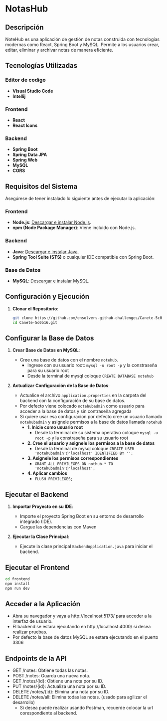 # NotasHub

## Descripción
NoteHub es una aplicación de gestión de notas construida con tecnologías modernas como React, Spring Boot y MySQL. Permite a los usuarios crear, editar, eliminar y archivar notas de manera eficiente.

## Tecnologías Utilizadas

### Editor de codigo
- **Visual Studio Code**
- **Intellij**

### Frontend
- **React**
- **React Icons**

### Backend
- **Spring Boot**
- **Spring Data JPA**
- **Spring Web**
- **MySQL**
- **CORS**

## Requisitos del Sistema
Asegúrese de tener instalado lo siguiente antes de ejecutar la aplicación:

### Frontend
- **Node.js**: [Descargar e instalar Node.js](https://nodejs.org/).
- **npm (Node Package Manager)**: Viene incluido con Node.js.

### Backend
- **Java**: [Descargar e instalar Java](https://www.oracle.com/java/technologies/javase-downloads.html).
- **Spring Tool Suite (STS)** o cualquier IDE compatible con Spring Boot.

### Base de Datos
- **MySQL**: [Descargar e instalar MySQL](https://dev.mysql.com/downloads/installer/).

## Configuración y Ejecución

1. **Clonar el Repositorio**:
   ```bash
   git clone https://github.com/ensolvers-github-challenges/Canete-5c0b16.git
   cd Canete-5c0b16.git
   ```
   
## Configurar la Base de Datos

1. **Crear Base de Datos en MySQL**:
   - Cree una base de datos con el nombre `notehub`.
      - Ingrese con su usuario root: `mysql -u root -p` y la constraseña para su usuario root
      - Desde la terminal de mysql coloque `CREATE DATABASE notehub` 

2. **Actualizar Configuración de la Base de Datos**:
   - Actualice el archivo `application.properties` en la carpeta del backend con la configuración de su base de datos.
   - Por defecto viene colocado `notehubadmin` como usuario para acceder a la base de datos y sin contraseña agregada
   - Si quiere usar esa configuracion por defecto cree un usuario llamado `notehubadmin` y asignele permisos a la base de datos llamada `notehub`
      - **1. Inicie como usuario root**
        - Desde la terminal de su sistema operativo coloque `mysql -u root -p` y la constraseña para su usuario root
      - **2. Cree el usuario y asignele los permisos a la base de datos**
        - Desde la terminal de mysql coloque `CREATE USER 'notehubadmin'@'localhost' IDENTIFIED BY '';`
      - **3. Asignele los permisos correspondientes**
        - `GRANT ALL PRIVILEGES ON nothub.* TO 'notehubadmin'@'localhost';`
      - **4. Aplicar cambios**
        - `FLUSH PRIVILEGES;`

## Ejecutar el Backend

1. **Importar Proyecto en su IDE**:
   - Importe el proyecto Spring Boot en su entorno de desarrollo integrado (IDE).
   - Cargue las dependencias con Maven

2. **Ejecutar la Clase Principal**:
   - Ejecute la clase principal `BackendApplication.java` para iniciar el backend.

## Ejecutar el Frontend

```bash
cd frontend
npm install
npm run dev
```

## Acceder a la Aplicación
- Abra su navegador y vaya a http://localhost:5173/ para acceder a la interfaz de usuario.
- El backend se estara ejecutando en http://localhost:4000/ si desea realizar pruebas.
- Por defecto la base de datos MySQL se estara ejecutando en el puerto 3306

## Endpoints de la API
- GET /notes: Obtiene todas las notas.
- POST /notes: Guarda una nueva nota.
- GET /notes/{id}: Obtiene una nota por su ID.
- PUT /notes/{id}: Actualiza una nota por su ID.
- DELETE /notes/{id}: Elimina una nota por su ID.
- DELETE /notes/all: Elimina todas las notas. (usado para agilizar el desarrollo)
  - Si desea puede realizar usando Postman, recuerde colocar la url corespondiente al backend.
  

